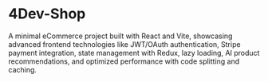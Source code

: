 # 4Dev-Shop
A minimal eCommerce project built with React and Vite, showcasing advanced frontend technologies like JWT/OAuth authentication, Stripe payment integration, state management with Redux, lazy loading, AI product recommendations, and optimized performance with code splitting and caching.
